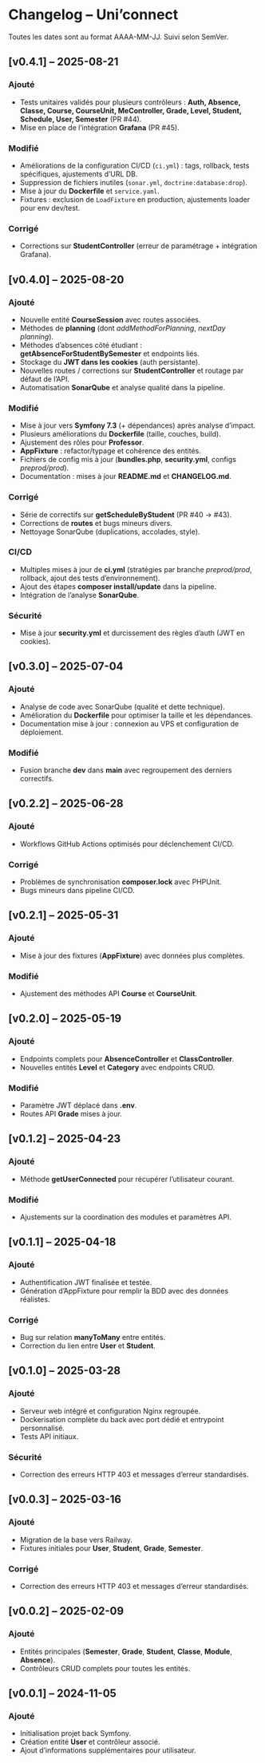 # Changelog – Uni’connect

Toutes les dates sont au format AAAA-MM-JJ. Suivi selon SemVer.

## [v0.4.1] – 2025-08-21
### Ajouté
- Tests unitaires validés pour plusieurs contrôleurs : **Auth, Absence, Classe, Course, CourseUnit, MeController, Grade, Level, Student, Schedule, User, Semester** (PR #44).
- Mise en place de l’intégration **Grafana** (PR #45).

### Modifié
- Améliorations de la configuration CI/CD (`ci.yml`) : tags, rollback, tests spécifiques, ajustements d’URL DB.
- Suppression de fichiers inutiles (`sonar.yml`, `doctrine:database:drop`).
- Mise à jour du **Dockerfile** et `service.yaml`.
- Fixtures : exclusion de `LoadFixture` en production, ajustements loader pour env dev/test.

### Corrigé
- Corrections sur **StudentController** (erreur de paramétrage + intégration Grafana).

## [v0.4.0] – 2025-08-20
### Ajouté
- Nouvelle entité **CourseSession** avec routes associées.
- Méthodes de **planning** (dont *addMethodForPlanning*, *nextDay planning*).
- Méthodes d’absences côté étudiant : **getAbsenceForStudentBySemester** et endpoints liés.
- Stockage du **JWT dans les cookies** (auth persistante).
- Nouvelles routes / corrections sur **StudentController** et routage par défaut de l’API.
- Automatisation **SonarQube** et analyse qualité dans la pipeline.

### Modifié
- Mise à jour vers **Symfony 7.3** (+ dépendances) après analyse d’impact.
- Plusieurs améliorations du **Dockerfile** (taille, couches, build).
- Ajustement des rôles pour **Professor**.
- **AppFixture** : refactor/typage et cohérence des entités.
- Fichiers de config mis à jour (**bundles.php**, **security.yml**, configs *preprod/prod*).
- Documentation : mises à jour **README.md** et **CHANGELOG.md**.

### Corrigé
- Série de correctifs sur **getScheduleByStudent** (PR #40 → #43).
- Corrections de **routes** et bugs mineurs divers.
- Nettoyage SonarQube (duplications, accolades, style).

### CI/CD
- Multiples mises à jour de **ci.yml** (stratégies par branche *preprod/prod*, rollback, ajout des tests d’environnement).
- Ajout des étapes **composer install/update** dans la pipeline.
- Intégration de l’analyse **SonarQube**.

### Sécurité
- Mise à jour **security.yml** et durcissement des règles d’auth (JWT en cookies).

## [v0.3.0] – 2025-07-04
### Ajouté
- Analyse de code avec SonarQube (qualité et dette technique).
- Amélioration du **Dockerfile** pour optimiser la taille et les dépendances.
- Documentation mise à jour : connexion au VPS et configuration de déploiement.
### Modifié
- Fusion branche **dev** dans **main** avec regroupement des derniers correctifs.

## [v0.2.2] – 2025-06-28
### Ajouté
- Workflows GitHub Actions optimisés pour déclenchement CI/CD.
### Corrigé
- Problèmes de synchronisation **composer.lock** avec PHPUnit.
- Bugs mineurs dans pipeline CI/CD.

## [v0.2.1] – 2025-05-31
### Ajouté
- Mise à jour des fixtures (**AppFixture**) avec données plus complètes.
### Modifié
- Ajustement des méthodes API **Course** et **CourseUnit**.

## [v0.2.0] – 2025-05-19
### Ajouté
- Endpoints complets pour **AbsenceController** et **ClassController**.
- Nouvelles entités **Level** et **Category** avec endpoints CRUD.
### Modifié
- Paramètre JWT déplacé dans **.env**.
- Routes API **Grade** mises à jour.

## [v0.1.2] – 2025-04-23
### Ajouté
- Méthode **getUserConnected** pour récupérer l’utilisateur courant.
### Modifié
- Ajustements sur la coordination des modules et paramètres API.

## [v0.1.1] – 2025-04-18
### Ajouté
- Authentification JWT finalisée et testée.
- Génération d’AppFixture pour remplir la BDD avec des données réalistes.
### Corrigé 
- Bug sur relation **manyToMany** entre entités.
- Correction du lien entre **User** et **Student**.

## [v0.1.0] – 2025-03-28
### Ajouté
- Serveur web intégré et configuration Nginx regroupée.
- Dockerisation complète du back avec port dédié et entrypoint personnalisé.
- Tests API initiaux.
### Sécurité 
- Correction des erreurs HTTP 403 et messages d’erreur standardisés.

## [v0.0.3] – 2025-03-16
### Ajouté
- Migration de la base vers Railway.
- Fixtures initiales pour **User**, **Student**, **Grade**, **Semester**.
### Corrigé 
- Correction des erreurs HTTP 403 et messages d’erreur standardisés.

## [v0.0.2] – 2025-02-09
### Ajouté
- Entités principales (**Semester**, **Grade**, **Student**, **Classe**, **Module**, **Absence**).
- Contrôleurs CRUD complets pour toutes les entités.

## [v0.0.1] – 2024-11-05
### Ajouté
- Initialisation projet back Symfony.
- Création entité **User** et contrôleur associé.
- Ajout d’informations supplémentaires pour utilisateur.